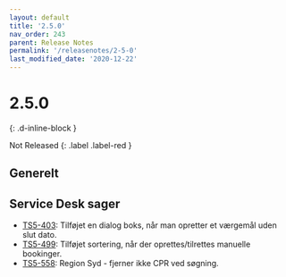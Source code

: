 ```yaml
---
layout: default
title: '2.5.0'
nav_order: 243
parent: Release Notes
permalink: '/releasenotes/2-5-0'
last_modified_date: '2020-12-22'
---
```


# 2.5.0
{: .d-inline-block }

Not Released
{: .label .label-red }

## Generelt


## Service Desk sager
- [TS5-403](https://sd.trifork.com/browse/TS5-403): Tilføjet en dialog boks, når man opretter et værgemål uden slut dato.
- [TS5-499](https://sd.trifork.com/browse/TS5-499): Tilføjet sortering, når der oprettes/tilrettes manuelle bookinger.
- [TS5-558](https://sd.trifork.com/browse/TS5-558): Region Syd - fjerner ikke CPR ved søgning.
